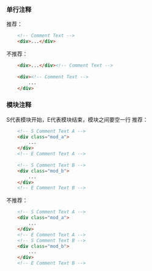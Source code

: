 ### 单行注释
推荐：
```html
    <!-- Comment Text -->
    <div>...</div>  
```
不推荐：
```html
    <div>...</div><!-- Comment Text -->	
        
    <div><!-- Comment Text -->
        ...
    </div>
```

### 模块注释
S代表模块开始，E代表模块结束，模块之间要空一行
推荐：
```html
    <!-- S Comment Text A -->	
    <div class="mod_a">
        ...
    </div>
    <!-- E Comment Text A -->
        
    <!-- S Comment Text B -->	
    <div class="mod_b">
        ...
    </div>
    <!-- E Comment Text B -->
```
不推荐：
```html
    <!-- S Comment Text A -->
    <div class="mod_a">
        ...
    </div>
    <!-- E Comment Text A -->
    <!-- S Comment Text B -->	
    <div class="mod_b">
        ...
    </div>
    <!-- E Comment Text B -->
```